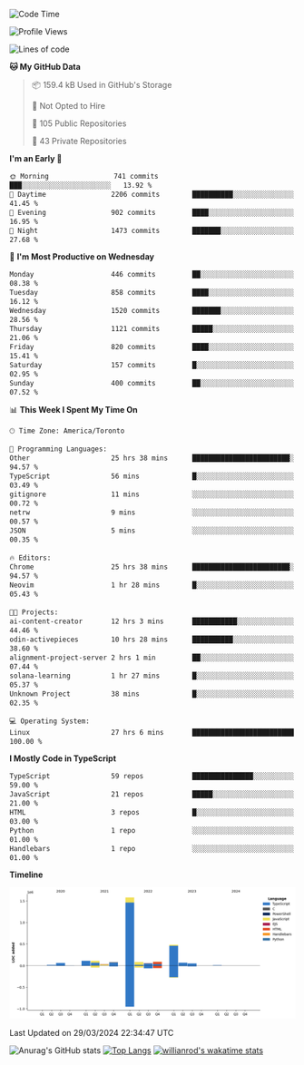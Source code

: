 <!--START_SECTION:waka-->
![Code Time](http://img.shields.io/badge/Code%20Time-1%2C362%20hrs%2057%20mins-blue)

![Profile Views](http://img.shields.io/badge/Profile%20Views-0-blue)

![Lines of code](https://img.shields.io/badge/From%20Hello%20World%20I%27ve%20Written-2.8%20million%20lines%20of%20code-blue)

**🐱 My GitHub Data** 

> 📦 159.4 kB Used in GitHub's Storage 
 > 
> 🚫 Not Opted to Hire
 > 
> 📜 105 Public Repositories 
 > 
> 🔑 43 Private Repositories 
 > 
**I'm an Early 🐤** 

```text
🌞 Morning                741 commits         ███░░░░░░░░░░░░░░░░░░░░░░   13.92 % 
🌆 Daytime                2206 commits        ██████████░░░░░░░░░░░░░░░   41.45 % 
🌃 Evening                902 commits         ████░░░░░░░░░░░░░░░░░░░░░   16.95 % 
🌙 Night                  1473 commits        ███████░░░░░░░░░░░░░░░░░░   27.68 % 
```
📅 **I'm Most Productive on Wednesday** 

```text
Monday                   446 commits         ██░░░░░░░░░░░░░░░░░░░░░░░   08.38 % 
Tuesday                  858 commits         ████░░░░░░░░░░░░░░░░░░░░░   16.12 % 
Wednesday                1520 commits        ███████░░░░░░░░░░░░░░░░░░   28.56 % 
Thursday                 1121 commits        █████░░░░░░░░░░░░░░░░░░░░   21.06 % 
Friday                   820 commits         ████░░░░░░░░░░░░░░░░░░░░░   15.41 % 
Saturday                 157 commits         █░░░░░░░░░░░░░░░░░░░░░░░░   02.95 % 
Sunday                   400 commits         ██░░░░░░░░░░░░░░░░░░░░░░░   07.52 % 
```


📊 **This Week I Spent My Time On** 

```text
🕑︎ Time Zone: America/Toronto

💬 Programming Languages: 
Other                    25 hrs 38 mins      ████████████████████████░   94.57 % 
TypeScript               56 mins             █░░░░░░░░░░░░░░░░░░░░░░░░   03.49 % 
gitignore                11 mins             ░░░░░░░░░░░░░░░░░░░░░░░░░   00.72 % 
netrw                    9 mins              ░░░░░░░░░░░░░░░░░░░░░░░░░   00.57 % 
JSON                     5 mins              ░░░░░░░░░░░░░░░░░░░░░░░░░   00.35 % 

🔥 Editors: 
Chrome                   25 hrs 38 mins      ████████████████████████░   94.57 % 
Neovim                   1 hr 28 mins        █░░░░░░░░░░░░░░░░░░░░░░░░   05.43 % 

🐱‍💻 Projects: 
ai-content-creator       12 hrs 3 mins       ███████████░░░░░░░░░░░░░░   44.46 % 
odin-activepieces        10 hrs 28 mins      ██████████░░░░░░░░░░░░░░░   38.60 % 
alignment-project-server 2 hrs 1 min         ██░░░░░░░░░░░░░░░░░░░░░░░   07.44 % 
solana-learning          1 hr 27 mins        █░░░░░░░░░░░░░░░░░░░░░░░░   05.37 % 
Unknown Project          38 mins             █░░░░░░░░░░░░░░░░░░░░░░░░   02.35 % 

💻 Operating System: 
Linux                    27 hrs 6 mins       █████████████████████████   100.00 % 
```

**I Mostly Code in TypeScript** 

```text
TypeScript               59 repos            ███████████████░░░░░░░░░░   59.00 % 
JavaScript               21 repos            █████░░░░░░░░░░░░░░░░░░░░   21.00 % 
HTML                     3 repos             █░░░░░░░░░░░░░░░░░░░░░░░░   03.00 % 
Python                   1 repo              ░░░░░░░░░░░░░░░░░░░░░░░░░   01.00 % 
Handlebars               1 repo              ░░░░░░░░░░░░░░░░░░░░░░░░░   01.00 % 
```



**Timeline**

![Lines of Code chart](https://raw.githubusercontent.com/wise-introvert/wise-introvert/master/assets/bar_graph.png)


 Last Updated on 29/03/2024 22:34:47 UTC
<!--END_SECTION:waka-->

![Anurag's GitHub stats](https://github-readme-stats.vercel.app/api?username=wise-introvert&count_private=true&show_icons=true)
[![Top Langs](https://github-readme-stats.vercel.app/api/top-langs/?username=wise-introvert&langs_count=10)](https://github.com/anuraghazra/github-readme-stats)
[![willianrod's wakatime stats](https://github-readme-stats.vercel.app/api/wakatime?username=wiseintrovert)](https://github.com/anuraghazra/github-readme-stats)
